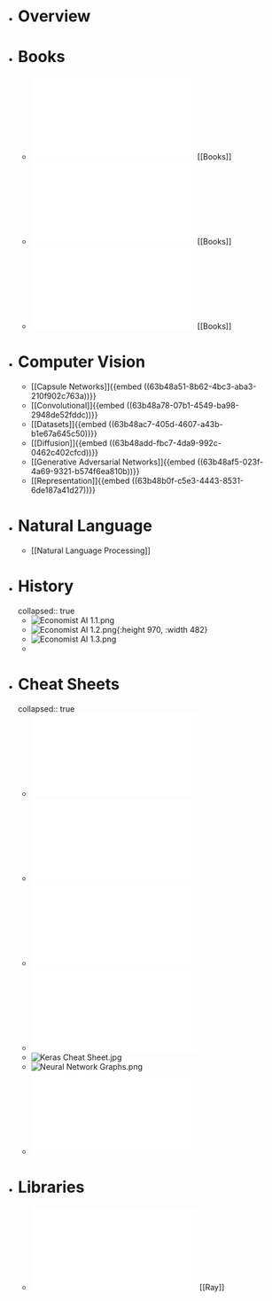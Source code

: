 - # Overview
- # Books
	- ![Deep_Learning_with_Python_Second_Editio.pdf](../assets/Deep_Learning_with_Python_Second_Editio_1672678878356_0.pdf)[[Books]]
	- ![Deep_Learning_with_PyTorch.pdf](../assets/Deep_Learning_with_PyTorch_1672678894461_0.pdf)[[Books]]
	- ![Ng_MLY01_08.pdf](../assets/Ng_MLY01_08_1672678909696_0.pdf)[[Books]]
- # Computer Vision
	- [[Capsule Networks]]{{embed ((63b48a51-8b62-4bc3-aba3-210f902c763a))}}
	- [[Convolutional]]{{embed ((63b48a78-07b1-4549-ba98-2948de52fddc))}}
	- [[Datasets]]{{embed ((63b48ac7-405d-4607-a43b-b1e67a645c50))}}
	- [[Diffusion]]{{embed ((63b48add-fbc7-4da9-992c-0462c402cfcd))}}
	- [[Generative Adversarial Networks]]{{embed ((63b48af5-023f-4a69-9321-b574f6ea810b))}}
	- [[Representation]]{{embed ((63b48b0f-c5e3-4443-8531-6de187a41d27))}}
- # Natural Language
	- [[Natural Language Processing]]
- # History
  collapsed:: true
	- ![Economist AI 1.1.png](../assets/Economist_AI_1.1_1672678976869_0.png)
	- ![Economist AI 1.2.png](../assets/Economist_AI_1.2_1672678983070_0.png){:height 970, :width 482}
	- ![Economist AI 1.3.png](../assets/Economist_AI_1.3_1672678989806_0.png)
	-
- # Cheat Sheets
  collapsed:: true
	- ![cheatsheet-deep-learning.pdf](../assets/cheatsheet-deep-learning_1672679021789_0.pdf)
	- ![cheatsheet-machine-learning-tips-and-tricks.pdf](../assets/cheatsheet-machine-learning-tips-and-tricks_1672679026689_0.pdf)
	- ![cheatsheet-supervised-learning.pdf](../assets/cheatsheet-supervised-learning_1672679031402_0.pdf)
	- ![cheatsheet-unsupervised-learning.pdf](../assets/cheatsheet-unsupervised-learning_1672679034839_0.pdf)
	- ![Keras Cheat Sheet.jpg](../assets/Keras_Cheat_Sheet_1672679038284_0.jpg)
	- ![Neural Network Graphs.png](../assets/Neural_Network_Graphs_1672679049051_0.png)
	- ![Standard Notations for Deep Learning.pdf](../assets/Standard_Notations_for_Deep_Learning_1672679057738_0.pdf)
- # Libraries
	- ![Tune - A Research Platform for Distributed Model Selection and Training.pdf](../assets/Tune_-_A_Research_Platform_for_Distributed_Model_Selection_and_Training_1672677273030_0.pdf) [[Ray]]